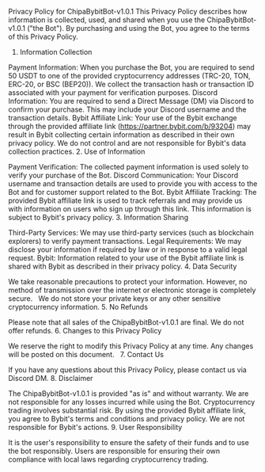 Privacy Policy for ChipaBybitBot-v1.0.1
This Privacy Policy describes how information is collected, used, and shared when you use the ChipaBybitBot-v1.0.1 ("the Bot"). By purchasing and using the Bot, you agree to the terms of this Privacy Policy.

1. Information Collection

Payment Information: When you purchase the Bot, you are required to send 50 USDT to one of the provided cryptocurrency addresses (TRC-20, TON, ERC-20, or BSC (BEP20)). We collect the transaction hash or transaction ID associated with your payment for verification purposes.
Discord Information: You are required to send a Direct Message (DM) via Discord to confirm your purchase. This may include your Discord username and the transaction details.
Bybit Affiliate Link: Your use of the Bybit exchange through the provided affiliate link (https://partner.bybit.com/b/93204) may result in Bybit collecting certain information as described in their own privacy policy. We do not control and are not responsible for Bybit's data collection practices.
2. Use of Information

Payment Verification: The collected payment information is used solely to verify your purchase of the Bot.
Discord Communication: Your Discord username and transaction details are used to provide you with access to the Bot and for customer support related to the Bot.
Bybit Affiliate Tracking: The provided Bybit affiliate link is used to track referrals and may provide us with information on users who sign up through this link. This information is subject to Bybit's privacy policy.
3. Information Sharing

Third-Party Services: We may use third-party services (such as blockchain explorers) to verify payment transactions.
Legal Requirements: We may disclose your information if required by law or in response to a valid legal request.
Bybit: Information related to your use of the Bybit affiliate link is shared with Bybit as described in their privacy policy.
4. Data Security

We take reasonable precautions to protect your information. However, no method of transmission over the internet or electronic storage is completely secure.   
We do not store your private keys or any other sensitive cryptocurrency information.
5. No Refunds

Please note that all sales of the ChipaBybitBot-v1.0.1 are final. We do not offer refunds.
6. Changes to this Privacy Policy

We reserve the right to modify this Privacy Policy at any time. Any changes will be posted on this document.   
7. Contact Us

If you have any questions about this Privacy Policy, please contact us via Discord DM.
8. Disclaimer

The ChipaBybitBot-v1.0.1 is provided "as is" and without warranty. We are not responsible for any losses incurred while using the Bot. Cryptocurrency trading involves substantial risk.
By using the provided Bybit affiliate link, you agree to Bybit's terms and conditions and privacy policy. We are not responsible for Bybit's actions.
9. User Responsibility

It is the user's responsibility to ensure the safety of their funds and to use the bot responsibly.
Users are responsible for ensuring their own compliance with local laws regarding cryptocurrency trading.
